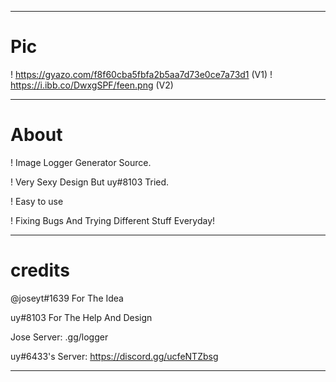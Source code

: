 
----------

# Pic
! https://gyazo.com/f8f60cba5fbfa2b5aa7d73e0ce7a73d1 (V1)
! https://i.ibb.co/DwxgSPF/feen.png (V2)

----------

# About
! Image Logger Generator Source.

! Very Sexy Design But uy#8103 Tried.

! Easy to use

! Fixing Bugs And Trying Different Stuff Everyday!

----------

# credits
@joseyt#1639 For The Idea 

uy#8103 For The Help And Design

Jose Server: .gg/logger

uy#6433's Server: https://discord.gg/ucfeNTZbsg

----------
